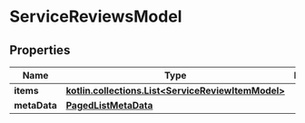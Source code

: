 
# ServiceReviewsModel

## Properties
Name | Type | Description | Notes
------------ | ------------- | ------------- | -------------
**items** | [**kotlin.collections.List&lt;ServiceReviewItemModel&gt;**](ServiceReviewItemModel.md) |  |  [optional]
**metaData** | [**PagedListMetaData**](PagedListMetaData.md) |  |  [optional]



